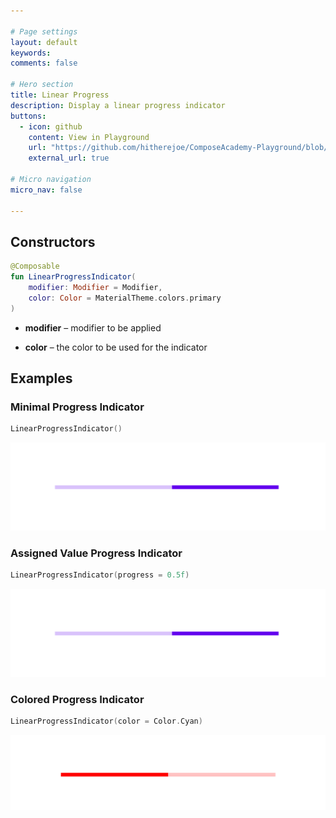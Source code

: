 ```yaml
---

# Page settings
layout: default
keywords:
comments: false

# Hero section
title: Linear Progress
description: Display a linear progress indicator
buttons:
  - icon: github
    content: View in Playground
    url: "https://github.com/hitherejoe/ComposeAcademy-Playground/blob/master/app/src/main/java/co/joebirch/composeplayground/material/progress.kt"
    external_url: true

# Micro navigation
micro_nav: false

---
```


## Constructors

```kotlin
@Composable
fun LinearProgressIndicator(
    modifier: Modifier = Modifier,
    color: Color = MaterialTheme.colors.primary
)
```

* **modifier** – modifier to be applied

* **color** – the color to be used for the indicator

## Examples

### Minimal Progress Indicator
  
```kotlin
LinearProgressIndicator()
```

![Linear Progress](/academy/material/media/linear_progress_one.png)

### Assigned Value Progress Indicator
  
```kotlin
LinearProgressIndicator(progress = 0.5f)
```

![Linear Progress](/academy/material/media/linear_progress_one.png)

### Colored Progress Indicator

```kotlin
LinearProgressIndicator(color = Color.Cyan)
```

![Linear Progress](/academy/material/media/linear_progress_two.png)
